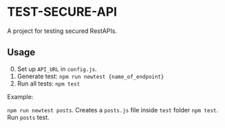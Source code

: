 # TEST-SECURE-API

A project for testing secured RestAPIs.

## Usage
0. Set up `API_URL` in `config.js`.
1. Generate test: `npm run newtest {name_of_endpoint}`
2. Run all tests: `npm test`

Example:

`npm run newtest posts`. Creates a `posts.js` file inside `test` folder
`npm test`. Run `posts` test.
